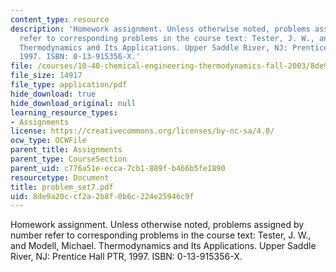 ```yaml
---
content_type: resource
description: 'Homework assignment. Unless otherwise noted, problems assigned by number
  refer to corresponding problems in the course text: Tester, J. W., and Modell, Michael.
  Thermodynamics and Its Applications. Upper Saddle River, NJ: Prentice Hall PTR,
  1997. ISBN: 0-13-915356-X.'
file: /courses/10-40-chemical-engineering-thermodynamics-fall-2003/8de9a20ccf2a2b8f0b6c224e25946c9f_problem_set7.pdf
file_size: 14917
file_type: application/pdf
hide_download: true
hide_download_original: null
learning_resource_types:
- Assignments
license: https://creativecommons.org/licenses/by-nc-sa/4.0/
ocw_type: OCWFile
parent_title: Assignments
parent_type: CourseSection
parent_uid: c776a51e-ecca-7cb1-889f-b466b5fe1890
resourcetype: Document
title: problem_set7.pdf
uid: 8de9a20c-cf2a-2b8f-0b6c-224e25946c9f
---
```

Homework assignment. Unless otherwise noted, problems assigned by number refer to corresponding problems in the course text: Tester, J. W., and Modell, Michael. Thermodynamics and Its Applications. Upper Saddle River, NJ: Prentice Hall PTR, 1997. ISBN: 0-13-915356-X.